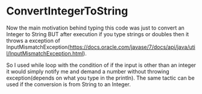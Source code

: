 # ConvertIntegerToString

Now the main motivation behind typing this code was just to convert an Integer to String BUT after execution if you type strings or doubles then it throws a exception of InputMismatchException(https://docs.oracle.com/javase/7/docs/api/java/util/InputMismatchException.html).

So I used while loop with the condition of if the input is other than an integer it would simply notify me and demand a number without throwing exception(depends on what you type in the println).
The same tactic can be used if the conversion is from String to an Integer.
